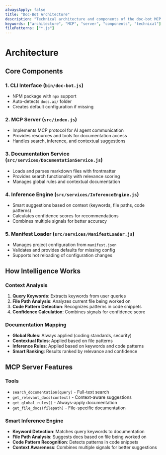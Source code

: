 ```yaml
---
alwaysApply: false
title: "Doc-Bot Architecture"
description: "Technical architecture and components of the doc-bot MCP server"
keywords: ["architecture", "MCP", "server", "components", "technical"]
filePatterns: ["*.js"]
---
```


# Architecture

## Core Components

### 1. CLI Interface (`bin/doc-bot.js`)
- NPM package with `npx` support
- Auto-detects `docs.ai/` folder
- Creates default configuration if missing

### 2. MCP Server (`src/index.js`)
- Implements MCP protocol for AI agent communication
- Provides resources and tools for documentation access
- Handles search, inference, and contextual suggestions

### 3. Documentation Service (`src/services/DocumentationService.js`)
- Loads and parses markdown files with frontmatter
- Provides search functionality with relevance scoring
- Manages global rules and contextual documentation

### 4. Inference Engine (`src/services/InferenceEngine.js`)
- Smart suggestions based on context (keywords, file paths, code patterns)
- Calculates confidence scores for recommendations
- Combines multiple signals for better accuracy

### 5. Manifest Loader (`src/services/ManifestLoader.js`)
- Manages project configuration from `manifest.json`
- Validates and provides defaults for missing config
- Supports hot reloading of configuration changes

## How Intelligence Works

### Context Analysis
1. **Query Keywords**: Extracts keywords from user queries
2. **File Path Analysis**: Analyzes current file being worked on
3. **Code Pattern Detection**: Recognizes patterns in code snippets
4. **Confidence Calculation**: Combines signals for confidence score

### Documentation Mapping
- **Global Rules**: Always applied (coding standards, security)
- **Contextual Rules**: Applied based on file patterns
- **Inference Rules**: Applied based on keywords and code patterns
- **Smart Ranking**: Results ranked by relevance and confidence

## MCP Server Features

### Tools
- `search_documentation(query)` - Full-text search
- `get_relevant_docs(context)` - Context-aware suggestions
- `get_global_rules()` - Always-apply documentation
- `get_file_docs(filepath)` - File-specific documentation

### Smart Inference Engine
- **Keyword Detection**: Matches query keywords to documentation
- **File Path Analysis**: Suggests docs based on file being worked on
- **Code Pattern Recognition**: Detects patterns in code snippets
- **Context Awareness**: Combines multiple signals for better suggestions